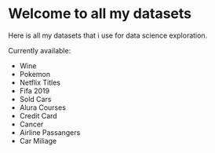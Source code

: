 # Welcome to all my datasets 

Here is all my datasets that i use for data science exploration.

Currently available: 

- Wine
- Pokemon 
- Netflix Titles
- Fifa 2019
- Sold Cars
- Alura Courses
- Credit Card
- Cancer
- Airline Passangers
- Car Miliage
